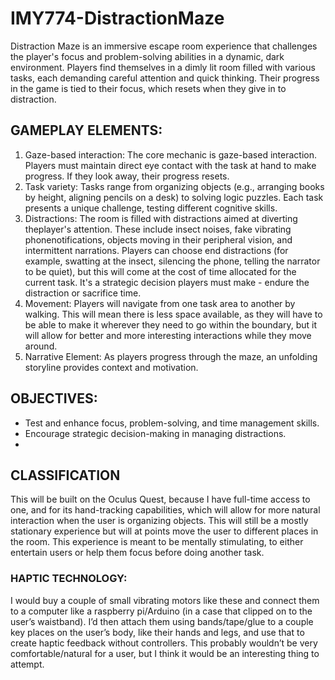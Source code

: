 # IMY774-DistractionMaze

Distraction Maze is an immersive escape room experience that challenges the player's focus and problem-solving abilities in a dynamic, dark environment. Players find themselves in a dimly lit room filled with various tasks, each  demanding careful attention and quick thinking. Their progress in the game is tied to their focus, which resets when they give in to distraction.

## GAMEPLAY ELEMENTS:
1. Gaze-based interaction: The core mechanic is gaze-based interaction. Players must maintain direct eye contact with the task at hand to make progress. If they look away, their progress resets.
2. Task variety: Tasks range from organizing objects (e.g., arranging books by height, aligning pencils on a desk) to solving logic puzzles. Each task presents a unique challenge, testing different cognitive skills.
3. Distractions: The room is filled with distractions aimed at diverting theplayer's attention. These include insect noises, fake vibrating phonenotifications, objects moving in their peripheral vision, and intermittent narrations. Players can choose end distractions (for example, swatting at the insect, silencing the phone, telling the narrator to be quiet), but this will come at the cost of time allocated for the current task. It's a strategic decision players must make - endure the distraction or sacrifice time.
4. Movement: Players will navigate from one task area to another by walking. This will mean there is less space available, as they will have to be able to make it wherever they need to go within the boundary, but it will allow for better and more interesting interactions while they move around.
5. Narrative Element: As players progress through the maze, an unfolding storyline provides context and motivation.

## OBJECTIVES:
- Test and enhance focus, problem-solving, and time management skills.
- Encourage strategic decision-making in managing distractions.
- 
## CLASSIFICATION
This will be built on the Oculus Quest, because I have full-time access to one, and for its hand-tracking capabilities, which will allow for more natural interaction when the user is organizing objects. This will still be a mostly
stationary experience but will at points move the user to different places in the room. This experience is meant to be mentally stimulating, to either entertain users or help them focus before doing another task.

### HAPTIC TECHNOLOGY:

I would buy a couple of small vibrating motors like these and connect them to a computer like a raspberry pi/Arduino (in a case that clipped on to the user’s waistband). I’d then attach them using bands/tape/glue to a couple key places on the user’s body, like their hands and legs, and use that to create haptic feedback without controllers. This probably wouldn’t be very comfortable/natural for a user, but I think it would be an interesting thing to attempt.
